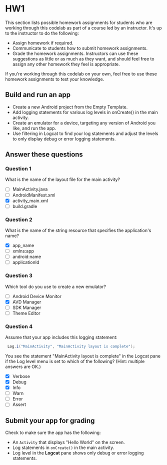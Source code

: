 # HW1
This section lists possible homework assignments for students who are working through this codelab as part of a course led by an instructor. It's up to the instructor to do the following:
- Assign homework if required.
- Communicate to students how to submit homework assignments.
- Grade the homework assignments.
Instructors can use these suggestions as little or as much as they want, and should feel free to assign any other homework they feel is appropriate.

If you're working through this codelab on your own, feel free to use these homework assignments to test your knowledge.

## Build and run an app
- Create a new Android project from the Empty Template.
- Add logging statements for various log levels in onCreate() in the main activity.
- Create an emulator for a device, targeting any version of Android you like, and run the app.
- Use filtering in Logcat to find your log statements and adjust the levels to only display debug or error logging statements.

## Answer these questions
### Question 1

What is the name of the layout file for the main activity?

- [ ] MainActivity.java
- [ ] AndroidManifest.xml
- [x] activity_main.xml
- [ ] build.gradle

### Question 2
What is the name of the string resource that specifies the application's name?

- [x] app_name
- [ ] xmlns:app
- [ ] android:name
- [ ] applicationId

### Question 3
Which tool do you use to create a new emulator?

- [ ] Android Device Monitor
- [x] AVD Manager
- [ ] SDK Manager
- [ ] Theme Editor

### Question 4
Assume that your app includes this logging statement:
```java
 Log.i("MainActivity", "MainActivity layout is complete");
```
You see the statement "MainActivity layout is complete" in the Logcat pane if the Log level menu is set to which of the following? (Hint: multiple answers are OK.)

- [x] Verbose
- [x] Debug
- [x] Info
- [ ] Warn
- [ ] Error
- [ ] Assert

## Submit your app for grading
Check to make sure the app has the following:
- An `Activity` that displays "Hello World" on the screen.
- Log statements in `onCreate()` in the main activity.
- Log level in the **Logcat** pane shows only debug or error logging statements.